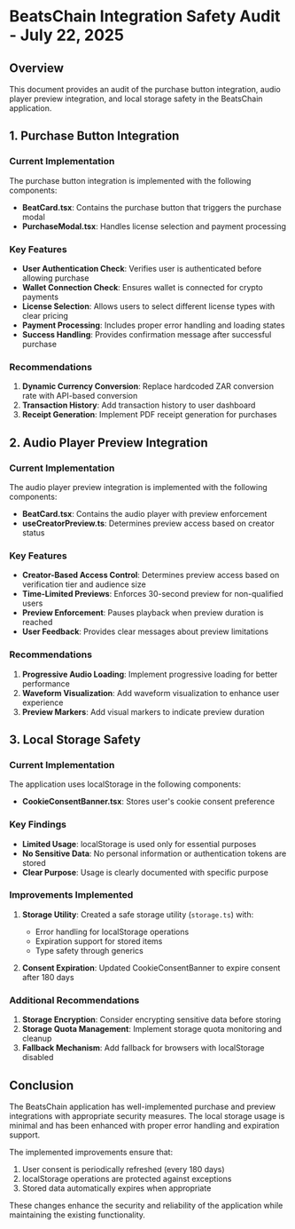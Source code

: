 # BeatsChain Integration Safety Audit - July 22, 2025

## Overview

This document provides an audit of the purchase button integration, audio player preview integration, and local storage safety in the BeatsChain application.

## 1. Purchase Button Integration

### Current Implementation

The purchase button integration is implemented with the following components:

- **BeatCard.tsx**: Contains the purchase button that triggers the purchase modal
- **PurchaseModal.tsx**: Handles license selection and payment processing

### Key Features

- **User Authentication Check**: Verifies user is authenticated before allowing purchase
- **Wallet Connection Check**: Ensures wallet is connected for crypto payments
- **License Selection**: Allows users to select different license types with clear pricing
- **Payment Processing**: Includes proper error handling and loading states
- **Success Handling**: Provides confirmation message after successful purchase

### Recommendations

1. **Dynamic Currency Conversion**: Replace hardcoded ZAR conversion rate with API-based conversion
2. **Transaction History**: Add transaction history to user dashboard
3. **Receipt Generation**: Implement PDF receipt generation for purchases

## 2. Audio Player Preview Integration

### Current Implementation

The audio player preview integration is implemented with the following components:

- **BeatCard.tsx**: Contains the audio player with preview enforcement
- **useCreatorPreview.ts**: Determines preview access based on creator status

### Key Features

- **Creator-Based Access Control**: Determines preview access based on verification tier and audience size
- **Time-Limited Previews**: Enforces 30-second preview for non-qualified users
- **Preview Enforcement**: Pauses playback when preview duration is reached
- **User Feedback**: Provides clear messages about preview limitations

### Recommendations

1. **Progressive Audio Loading**: Implement progressive loading for better performance
2. **Waveform Visualization**: Add waveform visualization to enhance user experience
3. **Preview Markers**: Add visual markers to indicate preview duration

## 3. Local Storage Safety

### Current Implementation

The application uses localStorage in the following components:

- **CookieConsentBanner.tsx**: Stores user's cookie consent preference

### Key Findings

- **Limited Usage**: localStorage is used only for essential purposes
- **No Sensitive Data**: No personal information or authentication tokens are stored
- **Clear Purpose**: Usage is clearly documented with specific purpose

### Improvements Implemented

1. **Storage Utility**: Created a safe storage utility (`storage.ts`) with:
   - Error handling for localStorage operations
   - Expiration support for stored items
   - Type safety through generics

2. **Consent Expiration**: Updated CookieConsentBanner to expire consent after 180 days

### Additional Recommendations

1. **Storage Encryption**: Consider encrypting sensitive data before storing
2. **Storage Quota Management**: Implement storage quota monitoring and cleanup
3. **Fallback Mechanism**: Add fallback for browsers with localStorage disabled

## Conclusion

The BeatsChain application has well-implemented purchase and preview integrations with appropriate security measures. The local storage usage is minimal and has been enhanced with proper error handling and expiration support.

The implemented improvements ensure that:

1. User consent is periodically refreshed (every 180 days)
2. localStorage operations are protected against exceptions
3. Stored data automatically expires when appropriate

These changes enhance the security and reliability of the application while maintaining the existing functionality.